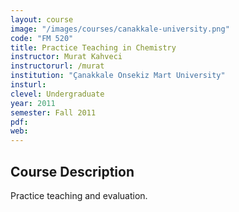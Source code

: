 ```yaml
---
layout: course
image: "/images/courses/canakkale-university.png"
code: "FM 520"
title: Practice Teaching in Chemistry
instructor: Murat Kahveci
instructorurl: /murat
institution: "Çanakkale Onsekiz Mart University"
insturl:
clevel: Undergraduate
year: 2011
semester: Fall 2011
pdf:
web:
---
```


## Course Description

Practice teaching and evaluation.
